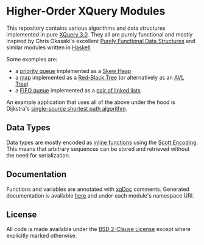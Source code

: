 Higher-Order XQuery Modules
===========================

This repository contains various algorithms and data structures implemented in pure [XQuery 3.0](http://www.w3.org/TR/xquery-30/). They all are purely functional and mostly inspired by Chris Okasaki's excellent [Purely Functional Data Structures](http://www.amazon.com/Purely-Functional-Structures-Chris-Okasaki/dp/0521663504) and similar modules written in [Haskell](http://en.wikipedia.org/wiki/Haskell_%28programming_language%29).

Some examples are:
 * a [priority queue](http://www.woerteler.de/xquery/modules/heap.html) implemented as a [Skew Heap](https://github.com/LeoWoerteler/xq-modules/blob/master/src/main/xquery/modules/heap.xqm)
 * a [map](http://www.woerteler.de/xquery/modules/ordered-map.html) implemented as a [Red-Black Tree](https://github.com/LeoWoerteler/xq-modules/blob/master/src/main/xquery/modules/ordered_map/rbtree.xqm) (or alternatively as an [AVL Tree](https://github.com/LeoWoerteler/xq-modules/blob/master/src/main/xquery/modules/ordered_map/avltree.xqm))
 * a [FIFO queue](http://www.woerteler.de/xquery/modules/queue.html) implemented as a [pair of linked lists](https://github.com/LeoWoerteler/xq-modules/blob/master/src/main/xquery/modules/queue.xqm)

An example application that uses all of the above under the hood is Dijkstra's [single-source shortest path algorithm](https://github.com/LeoWoerteler/xq-modules/blob/master/src/test/xquery/dijkstra.xq).

Data Types
----------

Data types are mostly encoded as [inline functions](http://www.w3.org/TR/xquery-30/#id-inline-func) using the [Scott Encoding](http://en.wikipedia.org/wiki/Scott_encoding). This means that arbitrary sequences can be stored and retrieved without the need for serialization.

Documentation
-------------

Functions and variables are annotated with [xqDoc](http://xqdoc.org/) comments. Generated documentation is available [here](http://www.woerteler.de/xquery/modules/) and under each module's namespace URI.

License
-------

All code is made available under the [BSD 2-Clause License](http://opensource.org/licenses/BSD-2-Clause) except where explicitly marked otherwise.

